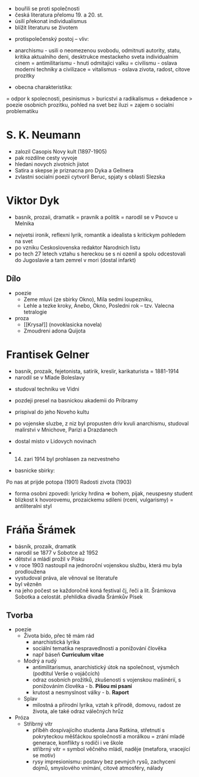 * bouřili se proti společnosti
* česká literatura přelomu 19. a 20. st.
* úsilí překonat individualismus
* blížit literaturu se životem

- protispolečenský postoj – vliv:
* anarchismu - usili o neomezenou svobodu, odmitnuti autority, statu, kritika aktualniho deni, desktrukce mestackeho sveta individualnim cinem = antimilitarismu - hnuti odmitajici valku = civilismu - oslava moderni techniky a civilizace = vitalismus - oslava zivota, radost, citove prozitky

- obecna charakteristika:

= odpor k spolecnosti, pesinismus > buricstvi a radikalismus = dekadence > poezie osobnich prozitku, pohled na svet bez iluzi = zajem o socialni problematiku

# S. K. Neumann
* zalozil Casopis Novy kult (1897-1905)
* pak rozdilne cesty vyvoje
* hledani novych zivotnich jistot
* Satira a skepse je priznacna pro Dyka a Gellnera
* zvlastni socialni poezii cytvoril Beruc, spjaty s oblasti Slezska

# Viktor Dyk
* basnik, prozaii, dramatik = pravnik a politik = narodil se v Psovce u Melnika
- nejvetsi ironik, reflexni lyrik, romantik a idealista s kritickym pohledem na svet
- po vzniku Ceskoslovenska redaktor Narodnich listu
- po tech 27 letech vztahu s hereckou se s ni ozenil a spolu odcestovali do Jugoslavie a tam zemrel v mori (dostal infarkt)
## Dílo
* poezie
	* Zeme mluvi (ze sbirky Okno), Mila sedmi loupezniku,
	* Lehle a tezke kroky, Anebo, Okno, Posledni rok – tzv. Valecna tetralogie   
* proza
	* [[Krysař]] (novoklasicka novela)
	* Zmoudreni adona Quijota
# Frantisek Gelner
* basnik, prozaik, fejetonista, satirik, kreslir, karikaturista = 1881-1914  
* narodil se v Mlade Boleslavy
- studoval techniku ve Vidni
- pozdeji presel na basnickou akademii do Pribramy
- prispival do jeho Noveho kultu
- po vojenske sluzbe, z niz byl propusten driv kvuli anarchismu, studoval malirstvi v Mnichove, Parizi a Drazdanech
- dostal misto v Lidovych novinach
- 14. zari 1914 byl prohlasen za nezvestneho

- basnicke sbirky:

Po nas at prijde potopa (1901) 
Radosti zivota (1903)

- forma osobni zpovedi: lyricky hrdina => bohem, pijak, neuspesny student
- blizkost k hovorovemu, prozaickemu sdileni (rceni, vulgarismy) = antiliteralni styl

# Fráňa Šrámek
* básník, prozaik, dramatik
* narodil se 1877 v Sobotce až 1952
* dětství a mládí prožil v Písku
* v roce 1903 nastoupil na jednoroční vojenskou službu, která mu byla prodloužena
* vystudoval práva, ale věnoval se literatuře
* byl vězněn
* na jeho počest se každoročně koná festival čj, řeči a lit. Šrámkova Sobotka a celostát. přehlídka divadla Šrámkův Písek
## Tvorba
* poezie
	* Života bído, přec tě mám rád
		* anarchistická lyrika
		* sociální tematika nespravedlnosti a ponižování člověka
		* např báseň **Curriculum vitae**
	* Modrý a rudý
		* antimilitarismus, anarchistický útok na společnost, výsměch (podtitul Verše o vojáčcích)
		* odraz osobních prožitků, zkušenosti s vojenskou mašinérií, s ponižováním člověka - b. **Píšou mi psaní**
		* krutost a nesmyslnost války - b. **Raport**
	* Splav
		* milostná a přírodní lyrika, vztah k přírodě, domovu, radost ze života, ale také odraz válečných hrůz
* Próza
	* Stříbrný vítr
		* příběh dospívajícího studenta Jana Ratkina, střetnutí s pokryteckou měšťáckou společností a morálkou = zrání mladé generace, konflikty s rodiči i ve škole
		* stříbrný vítr = symbol věčného mládí, naděje (metafora, vracející se motiv)
		* rysy impresionismu: postavy bez pevných rysů, zachycení dojmů, smyslového vnímání, citové atmosféry, nálady